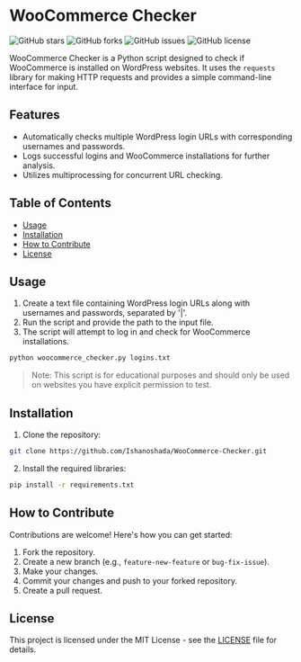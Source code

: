 # WooCommerce Checker

![GitHub stars](https://img.shields.io/github/stars/Ishanoshada/WooCommerce-Checker?style=flat-square)
![GitHub forks](https://img.shields.io/github/forks/Ishanoshada/WooCommerce-Checker?style=flat-square)
![GitHub issues](https://img.shields.io/github/issues/Ishanoshada/WooCommerce-Checker?style=flat-square)
![GitHub license](https://img.shields.io/github/license/Ishanoshada/WooCommerce-Checker?style=flat-square)

WooCommerce Checker is a Python script designed to check if WooCommerce is installed on WordPress websites. It uses the `requests` library for making HTTP requests and provides a simple command-line interface for input.


## Features

- Automatically checks multiple WordPress login URLs with corresponding usernames and passwords.
- Logs successful logins and WooCommerce installations for further analysis.
- Utilizes multiprocessing for concurrent URL checking.

## Table of Contents

- [Usage](#usage)
- [Installation](#installation)
- [How to Contribute](#how-to-contribute)
- [License](#license)

## Usage

1. Create a text file containing WordPress login URLs along with usernames and passwords, separated by '|'.
2. Run the script and provide the path to the input file.
3. The script will attempt to log in and check for WooCommerce installations.

```bash
python woocommerce_checker.py logins.txt
```

> Note: This script is for educational purposes and should only be used on websites you have explicit permission to test.

## Installation

1. Clone the repository:

```bash
git clone https://github.com/Ishanoshada/WooCommerce-Checker.git
```

2. Install the required libraries:

```bash
pip install -r requirements.txt
```

## How to Contribute

Contributions are welcome! Here's how you can get started:

1. Fork the repository.
2. Create a new branch (e.g., `feature-new-feature` or `bug-fix-issue`).
3. Make your changes.
4. Commit your changes and push to your forked repository.
5. Create a pull request.

## License

This project is licensed under the MIT License - see the [LICENSE](LICENSE) file for details.
```

